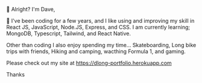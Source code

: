  👋 Alright? I'm Dave,

🌱 I've been coding for a few years, and I like using and improving my skill in React JS, JavaScript, Node.JS, Express,
and CSS. 
I am currently learning; MongoDB, Typescript, Tailwind, and React Native.

Other than coding I also enjoy spending my time...
Skateboarding, Long bike trips with friends, Hiking and camping, wacthing Formula 1, and gaming.

Please check out my site at https://dlong-portfolio.herokuapp.com

Thanks


